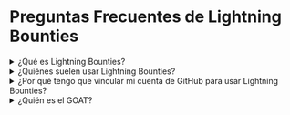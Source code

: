 # Preguntas Frecuentes de Lightning Bounties

<details>

<summary>¿Qué es Lightning Bounties?</summary>

Lightning Bounties es una plataforma de recompensas por encontrar bugs en Web3 que está hecha a la medida para la Red Lightning. Proporciona una plataforma para desarrolladores, investigadores y hackers éticos para descubrir y reportar bugs, vulnerabilidades, y problemas de seguridad dentro de las aplicaciones y protocolos de la Red Lightning.

Lightning Bounties ofrece una oportunidad para que la comunidad de Lightning aborde proactivamente posibles amenazas de seguridad y garantice la seguridad e integridad general de la red.

La plataforma facilita la divulgación responsable de vulnerabilidades y recompensa a las personas por sus esfuerzos en identificar y reportar problemas de seguridad, contribuyendo en última instancia a la mejora y estabilidad de la Red Lightning.

A través de Lightning Bounties, los participantes pueden colaborar para reforzar la seguridad del ecosistema Lightning, y contribuir a una red más segura y confiable para todos los usuarios.

</details>

<details>

<summary>¿Quiénes suelen usar Lightning Bounties?</summary>

Lightning Bounties atiende a dos grupos principales: <mark style="background-color:orange;">desarrolladores</mark> y <mark style="background-color:green;">organizaciones</mark>.

<mark style="background-color:orange;">**Los desarrolladores**</mark> pueden mostrar sus habilidades, ganar Bitcoin y contribuir al crecimiento de la tecnología web3.

<mark style="background-color:green;">**Las organizaciones**</mark> pueden recurrir a un grupo talentoso de desarrolladores para mejorar la calidad y seguridad de sus proyectos de software.

</details>

<details>

<summary>¿Por qué tengo que vincular mi cuenta de GitHub para usar Lightning Bounties?</summary>

Vincular tu cuenta de GitHub a Lightning Bounties es necesario por varias razones:



**En resumen:** _Vincular tu cuenta de GitHub agiliza la caza de bugs, promueve la colaboración, y asegura una distribución adecuada de las recompensas._

</details>

<details>

<summary>¿Quién es el GOAT?</summary>

Satoshi, obviamente.

</details>
